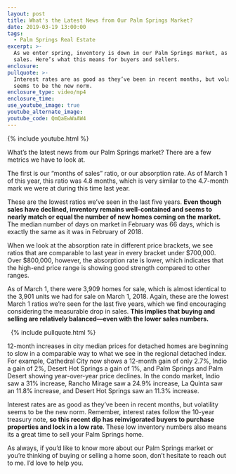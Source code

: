 ```yaml
---
layout: post
title: What's the Latest News from Our Palm Springs Market?
date: 2019-03-19 13:00:00
tags:
  - Palm Springs Real Estate
excerpt: >-
  As we enter spring, inventory is down in our Palm Springs market, as are home
  sales. Here’s what this means for buyers and sellers.
enclosure:
pullquote: >-
  Interest rates are as good as they’ve been in recent months, but volatility
  seems to be the new norm.
enclosure_type: video/mp4
enclosure_time:
use_youtube_image: true
youtube_alternate_image:
youtube_code: QmQaEwWaAW4
---
```


{% include youtube.html %}

What’s the latest news from our Palm Springs market? There are a few metrics we have to look at.

The first is our “months of sales” ratio, or our absorption rate. As of March 1 of this year, this ratio was 4.8 months, which is very similar to the 4.7-month mark we were at during this time last year.

These are the lowest ratios we’ve seen in the last five years. **Even though sales have declined, inventory remains well-contained and seems to nearly match or equal the number of new homes coming on the market.** The median number of days on market in February was 66 days, which is exactly the same as it was in February of 2018.

When we look at the absorption rate in different price brackets, we see ratios that are comparable to last year in every bracket under $700,000. Over $800,000, however, the absorption rate is lower, which indicates that the high-end price range is showing good strength compared to other ranges.

As of March 1, there were 3,909 homes for sale, which is almost identical to the 3,901 units we had for sale on March 1, 2018. Again, these are the lowest March 1 ratios we’re seen for the last five years, which we find encouraging considering the measurable drop in sales. **This implies that buying and selling are relatively balanced—even with the lower sales numbers.**

  {% include pullquote.html %}  

12-month increases in city median prices for detached homes are beginning to slow in a comparable way to what we see in the regional detached index. For example, Cathedral City now shows a 12-month gain of only 2.7%, Indio a gain of 2%, Desert Hot Springs a gain of 1%, and Palm Springs and Palm Desert showing year-over-year price declines. In the condo market, Indio saw a 31% increase, Rancho Mirage saw a 24.9% increase, La Quinta saw an 11.8% increase, and Desert Hot Springs saw an 11.3% increase.

Interest rates are as good as they’ve been in recent months, but volatility seems to be the new norm. Remember, interest rates follow the 10-year treasury note, **so this recent dip has reinvigorated buyers to purchase properties and lock in a low rate**. These low inventory numbers also means its a great time to sell your Palm Springs home.

As always, if you’d like to know more about our Palm Springs market or you’re thinking of buying or selling a home soon, don’t hesitate to reach out to me. I’d love to help you.